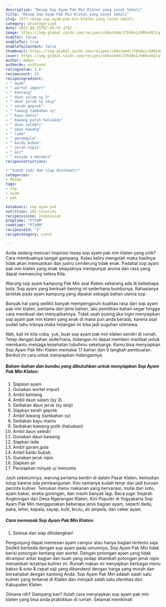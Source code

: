 ```yaml
---
description: "Resep Sop Ayam Pak Min Klaten yang Lezat Sekali"
title: "Resep Sop Ayam Pak Min Klaten yang Lezat Sekali"
slug: 1977-resep-sop-ayam-pak-min-klaten-yang-lezat-sekali
category: Uncategorized
date: 2022-04-25T07:45:57.476Z
image: https://img-global.cpcdn.com/recipes/c60acb4dc37b58e1/680x482cq70/sop-ayam-pak-min-klaten-foto-resep-utama.jpg
hideToc: false
enableToc: true
enableTocContent: false
thumbnail: https://img-global.cpcdn.com/recipes/c60acb4dc37b58e1/680x482cq70/sop-ayam-pak-min-klaten-foto-resep-utama.jpg
cover: https://img-global.cpcdn.com/recipes/c60acb4dc37b58e1/680x482cq70/sop-ayam-pak-min-klaten-foto-resep-utama.jpg
author: Admin
authorAv: notfound
ratingvalue: 3.8
reviewcount: 15
recipeingredient:
- " ayam"
- " wortel import"
- " kentang"
- " daun salam sy 3"
- " daun jeruk sy skip"
- " sereh geprek"
- " lawang tambahan sy"
- " kayu manis"
- " bawang putih haluskan"
- " daun seledri"
- " daun bawang"
- " lada"
- " garamgula"
- " kaldu bubuk"
- " jeruk nipis"
- " air"
- " minyak u menumis"
recipeinstructions:

- "Sudah jadi dan siap dinikmati!"
categories:
- Resep
tags:
- sop
- ayam
- pak

katakunci: sop ayam pak 
nutrition: 183 calories
recipecuisine: Indonesian
preptime: "PT24M"
cooktime: "PT38M"
recipeyield: "1"
recipecategory: Lunch

---
```





Anda sedang mencari inspirasi resep sop ayam pak min klaten yang unik? Cara membuatnya sangat gampang. Kalau keliru mengolah maka hasilnya tidak akan memuaskan dan justru cenderung tidak enak. Padahal sop ayam pak min klaten yang enak selayaknya mempunyai aroma dan rasa yang dapat memancing selera Kita.





Warung sop ayam kampung Pak Min asal Klaten sekarang ada di bebebapa kota. Sop ayam yang berkuah bening ini sederhana bumbunya. Rahasianya terletak pada ayam kampung yang dipakai sebagai bahan utama sop.

Banyak hal yang sedikit banyak mempengaruhi kualitas rasa dari sop ayam pak min klaten, pertama dari jenis bahan, lalu pemilihan bahan segar hingga cara membuat dan menyajikannya. Tidak usah pusing jika ingin menyiapkan sop ayam pak min klaten yang enak di mana pun anda berada, karena asal sudah tahu triknya maka hidangan ini bisa jadi suguhan istimewa.






Nah, kali ini kita coba, yuk, buat sop ayam pak min klaten sendiri di rumah. Tetap dengan bahan sederhana, hidangan ini dapat memberi manfaat untuk membantu menjaga kesehatan tubuhmu sekeluarga. Kamu bisa menyiapkan Sop Ayam Pak Min Klaten memakai 17 bahan dan 0 langkah pembuatan. Berikut ini cara untuk menyiapkan hidangannya.

<!--inarticleads1-->

##### Bahan-bahan dan bumbu yang dibutuhkan untuk menyiapkan Sop Ayam Pak Min Klaten:

1. Siapkan  ayam
1. Gunakan  wortel import
1. Ambil  kentang
1. Ambil  daun salam (sy 3)
1. Sediakan  daun jeruk (sy skip)
1. Siapkan  sereh geprek
1. Ambil  lawang (tambahan sy)
1. Sediakan  kayu manis
1. Sediakan  bawang putih (haluskan)
1. Ambil  daun seledri
1. Gunakan  daun bawang
1. Siapkan  lada
1. Ambil  garam,gula
1. Ambil  kaldu bubuk
1. Gunakan  jeruk nipis
1. Siapkan  air
1. Persiapkan  minyak u/ menumis


Jauh sebelumnya, warung pertama berdiri di dalam Pasar Klaten, kemudian tutup karena ada pembangunan. Kini namanya sudah tenar dan jadi buruan pecinta kuliner. Temukan menu makanan yang bervariasi, mulai dari soto, ayam bakar, aneka gorengan, dan masih banyak lagi. Baca juga: Sejarah Angkringan dari Desa Ngerangan Klaten, Kini Populer di Yogyakarta Sop Ayam Pak Min menggunakan beberapa jenis bagian ayam, seperti dada, paha, leher, kepala, sayap, kulit, brutu, ati ampela, dan ceker ayam. 

<!--inarticleads2-->

##### Cara memasak Sop Ayam Pak Min Klaten:


1. Selesai dan siap dihidangkan!

Pengunjung dapat memesan ayam campur atau hanya bagian tertentu saja. Sedikit berbeda dengan sup ayam pada umumnya, Sop Ayam Pak Min tidak berisi potongan kentang dan wortel. Dengan potongan ayam yang tidak dicampur antar bagian dan kuah yang sedap ditambah potongan jeruk nipis menambah lezatnya kuliner ini. Rumah makan ini menyajikan berbagai menu bakso &amp; soto &amp; cepat saji yang dibanderol dengan harga yang murah dan bersahabat dengan kantong Anda. Sop Ayam Pak Min adalah salah satu kuliner yang terkenal di Klaten dan menjadi salah satu identitas dari Kabupaten Klaten. 

Gimana nih? Gampang kan? Itulah cara menyiapkan sop ayam pak min klaten yang bisa anda praktikkan di rumah. Selamat menikmati
